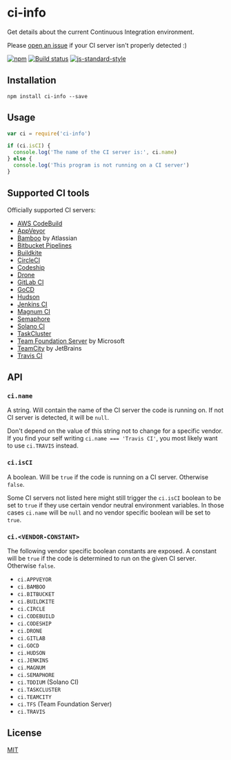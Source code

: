 # ci-info

Get details about the current Continuous Integration environment.

Please [open an issue](https://github.com/watson/ci-info/issues) if your
CI server isn't properly detected :)

[![npm](https://img.shields.io/npm/v/ci-info.svg)](https://www.npmjs.com/package/ci-info)
[![Build status](https://travis-ci.org/watson/ci-info.svg?branch=master)](https://travis-ci.org/watson/ci-info)
[![js-standard-style](https://img.shields.io/badge/code%20style-standard-brightgreen.svg?style=flat)](https://github.com/feross/standard)

## Installation

```
npm install ci-info --save
```

## Usage

```js
var ci = require('ci-info')

if (ci.isCI) {
  console.log('The name of the CI server is:', ci.name)
} else {
  console.log('This program is not running on a CI server')
}
```

## Supported CI tools

Officially supported CI servers:

- [AWS CodeBuild](https://aws.amazon.com/codebuild/)
- [AppVeyor](http://www.appveyor.com)
- [Bamboo](https://www.atlassian.com/software/bamboo) by Atlassian
- [Bitbucket Pipelines](https://bitbucket.org/product/features/pipelines)
- [Buildkite](https://buildkite.com)
- [CircleCI](http://circleci.com)
- [Codeship](https://codeship.com)
- [Drone](https://drone.io)
- [GitLab CI](https://about.gitlab.com/gitlab-ci/)
- [GoCD](https://www.go.cd/)
- [Hudson](http://hudson-ci.org)
- [Jenkins CI](https://jenkins-ci.org)
- [Magnum CI](https://magnum-ci.com)
- [Semaphore](https://semaphoreci.com)
- [Solano CI](https://www.solanolabs.com/)
- [TaskCluster](http://docs.taskcluster.net)
- [Team Foundation Server](https://www.visualstudio.com/en-us/products/tfs-overview-vs.aspx) by Microsoft
- [TeamCity](https://www.jetbrains.com/teamcity/) by JetBrains
- [Travis CI](http://travis-ci.org)

## API

### `ci.name`

A string. Will contain the name of the CI server the code is running on.
If not CI server is detected, it will be `null`.

Don't depend on the value of this string not to change for a specific
vendor. If you find your self writing `ci.name === 'Travis CI'`, you
most likely want to use `ci.TRAVIS` instead.

### `ci.isCI`

A boolean. Will be `true` if the code is running on a CI server.
Otherwise `false`.

Some CI servers not listed here might still trigger the `ci.isCI`
boolean to be set to `true` if they use certain vendor neutral
environment variables. In those cases `ci.name` will be `null` and no
vendor specific boolean will be set to `true`.

### `ci.<VENDOR-CONSTANT>`

The following vendor specific boolean constants are exposed. A constant
will be `true` if the code is determined to run on the given CI server.
Otherwise `false`.

- `ci.APPVEYOR`
- `ci.BAMBOO`
- `ci.BITBUCKET`
- `ci.BUILDKITE`
- `ci.CIRCLE`
- `ci.CODEBUILD`
- `ci.CODESHIP`
- `ci.DRONE`
- `ci.GITLAB`
- `ci.GOCD`
- `ci.HUDSON`
- `ci.JENKINS`
- `ci.MAGNUM`
- `ci.SEMAPHORE`
- `ci.TDDIUM` (Solano CI)
- `ci.TASKCLUSTER`
- `ci.TEAMCITY`
- `ci.TFS` (Team Foundation Server)
- `ci.TRAVIS`

## License

[MIT](LICENSE)

